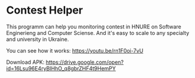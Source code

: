 # Сontest Helper
This programm can help you monitoring contest in HNURE on Software Enginerieng and Computer Sciense. And it's easy to scale to any specialty and university in Ukraine.

You can see how it works: https://youtu.be/rn1F0oi-7vU

Download APK: https://drive.google.com/open?id=16Lsu96E4ryBIHhO_q8gbrZHF4t9HemPY
